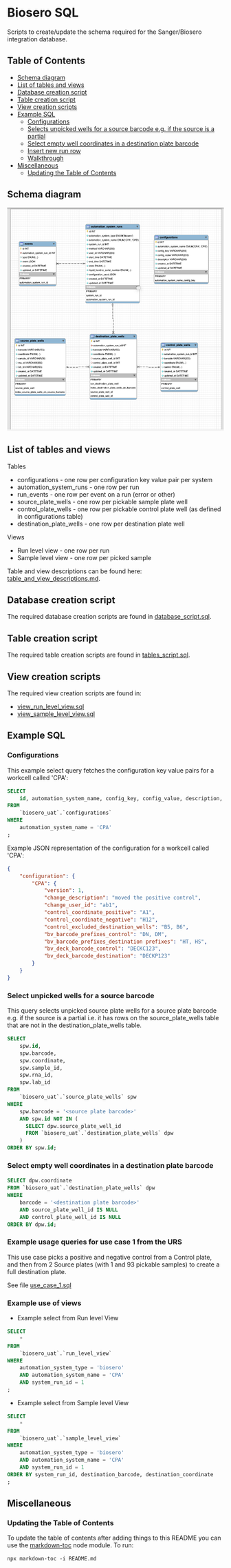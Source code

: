 # Biosero SQL

Scripts to create/update the schema required for the Sanger/Biosero integration database.

## Table of Contents

<!-- toc -->

- [Schema diagram](#schema-diagram)
- [List of tables and views](#list-of-tables-and-views)
- [Database creation script](#database-creation-script)
- [Table creation script](#table-creation-script)
- [View creation scripts](#view-creation-scripts)
- [Example SQL](#example-sql)
  * [Configurations](#configurations)
  * [Selects unpicked wells for a source barcode e.g. if the source is a partial](#selects-unpicked-wells-for-a-source-barcode-eg-if-the-source-is-a-partial)
  * [Select empty well coordinates in a destination plate barcode](#select-empty-well-coordinates-in-a-destination-plate-barcode)
  * [Insert new run row](#insert-new-run-row)
  * [Walkthrough](#walkthrough)
- [Miscellaneous](#miscellaneous)
  * [Updating the Table of Contents](#updating-the-table-of-contents)

<!-- tocstop -->

## Schema diagram
![Alt text](schema.png?raw=true "Biosero Central Database Schema")

## List of tables and views
Tables
- configurations - one row per configuration key value pair per system
- automation_system_runs - one row per run
- run_events - one row per event on a run (error or other)
- source_plate_wells - one row per pickable sample plate well
- control_plate_wells - one row per pickable control plate well (as defined in configurations table)
- destination_plate_wells - one row per destination plate well

Views
- Run level view - one row per run
- Sample level view - one row per picked sample


Table and view descriptions can be found here: [table_and_view_descriptions.md](table_and_view_descriptions.md).

## Database creation script

The required database creation scripts are found in [database_script.sql](database_script.sql).

## Table creation script

The required table creation scripts are found in [tables_script.sql](tables_script.sql).

## View creation scripts

The required view creation scripts are found in:
- [view_run_level_view.sql](view_run_level_view.sql)
- [view_sample_level_view.sql](view_sample_level_view.sql)

## Example SQL

### Configurations
This example select query fetches the configuration key value pairs for a workcell called 'CPA':

```sql
SELECT
    id, automation_system_name, config_key, config_value, description, created_at
FROM
    `biosero_uat`.`configurations`
WHERE
    automation_system_name = 'CPA'
;
```

Example JSON representation of the configuration for a workcell called 'CPA':

```json
{
    "configuration": {
        "CPA": {
            "version": 1,
            "change_description": "moved the positive control",
            "change_user_id": "ab1",
            "control_coordinate_positive": "A1",
            "control_coordinate_negative": "H12",
            "control_excluded_destination_wells": "B5, B6",
            "bv_barcode_prefixes_control": "DN, DM",
            "bv_barcode_prefixes_destination prefixes": "HT, HS",
            "bv_deck_barcode_control": "DECKC123",
            "bv_deck_barcode_destination": "DECKP123"
        }
    }
}
```

### Select unpicked wells for a source barcode

This query selects unpicked source plate wells for a source plate barcode e.g. if the source is a partial i.e. it has rows on the source_plate_wells table that are not in the destination_plate_wells table.

```sql
SELECT
    spw.id,
    spw.barcode,
    spw.coordinate,
    spw.sample_id,
    spw.rna_id,
    spw.lab_id
FROM
    `biosero_uat`.`source_plate_wells` spw
WHERE
    spw.barcode = '<source plate barcode>'
    AND spw.id NOT IN (
      SELECT dpw.source_plate_well_id
      FROM `biosero_uat`.`destination_plate_wells` dpw
    )
ORDER BY spw.id;
```

### Select empty well coordinates in a destination plate barcode

```sql
SELECT dpw.coordinate
FROM `biosero_uat`.`destination_plate_wells` dpw
WHERE
    barcode = '<destination plate barcode>'
    AND source_plate_well_id IS NULL
    AND control_plate_well_id IS NULL
ORDER BY dpw.id;
```

### Example usage queries for use case 1 from the URS
This use case picks a positive and negative control from a Control plate, and then from 2 Source plates (with 1 and 93 pickable samples) to create a full destination plate.

See file [use_case_1.sql](use_case_1.sql)

### Example use of views

- Example select from Run level View

```sql
SELECT
    *
FROM
    `biosero_uat`.`run_level_view`
WHERE
    automation_system_type = 'biosero'
    AND automation_system_name = 'CPA'
    AND system_run_id = 1
;
```

- Example select from Sample level View

```sql
SELECT
    *
FROM
    `biosero_uat`.`sample_level_view`
WHERE
    automation_system_type = 'biosero'
    AND automation_system_name = 'CPA'
    AND system_run_id = 1
ORDER BY system_run_id, destination_barcode, destination_coordinate
;
```

## Miscellaneous

### Updating the Table of Contents

To update the table of contents after adding things to this README you can use the
[markdown-toc](https://github.com/jonschlinkert/markdown-toc) node module. To run:

```shell
npx markdown-toc -i README.md
```
